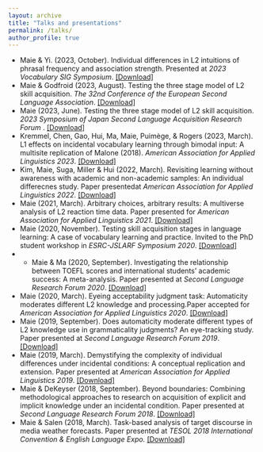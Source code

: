 ```yaml
---
layout: archive
title: "Talks and presentations"
permalink: /talks/
author_profile: true
---
```


* Maie & Yi. (2023, October). Individual differences in L2 intuitions of phrasal frequency and association strength. Presented at <i>2023 Vocabulary SIG Symposium</i>. [[Download]](https://github.com/maieryo/research/blob/presentations/MaieYi2023VocabSIG.pdf)
* Maie & Godfroid (2023, August). Testing the three stage model of L2 skill acquisition. <i>The 32nd Conference of the European Second Language Association</i>. [[Download]](https://github.com/maieryo/research/blob/presentations/MaieGodfroidEuroSLA32.pdf)
* Maie (2023, June). Testing the three stage model of L2 skill acquisition. <i>2023 Symposium of Japan Second Language Acquisition Research Forum </i>. [[Download]](https://github.com/maieryo/research/blob/presentations/JSLARF07012023.pdf)
* Kremmel, Chen, Gao, Hui, Ma, Maie, Puimège, & Rogers (2023, March). L1 effects on incidental vocabulary learning through bimodal input: A multisite replication of Malone (2018). <i>American Association for Applied Linguistics 2023</i>. [[Download]](https://github.com/maieryo/research/blob/presentations/KremmelEtAlAAAL2023.pdf)
* Kim, Maie, Suga, Miller & Hui (2022, March). Revisiting learning without awareness with academic and non-academic samples: An individual differecnes study. Paper presentedat <i>American Association for Applied Linguistics 2022</i>. [[Download]](https://github.com/maieryo/research/blob/presentations/KimEtAlAAAL2022.pdf)
* Maie (2021, March). Arbitrary choices, arbitrary results: A multiverse analysis of L2 reaction time data. Paper presented for <i>American Association for Applied Linguistics 2021</i>. [[Download]](https://github.com/maieryo/research/blob/presentations/MaieAAAL2021v2.pdf)
* Maie (2020, November). Testing skill acquisition stages in language learning: A case of vocabulary learning and practice. Invited to the PhD student workshop in <i>ESRC-JSLARF Symposium 2020</i>. [[Download]](https://github.com/maieryo/research/blob/presentations/MaieJSLARF2020.pdf)
* * Maie & Ma (2020, September). Investigating the relationship between TOEFL scores and international students’ academic success: A meta-analysis. Paper presented at <i>Second Language Research Forum 2020</i>. [[Download]](https://github.com/maieryo/research/blob/presentations/MaieMaSLRF2020.pdf)
* Maie (2020, March). Eyeing acceptability judgment task: Automaticity moderates different L2 knowledge and processing.Paper accepted for <i>American Association for Applied Linguistics 2020</i>. [[Download]](https://github.com/maieryo/research/blob/presentations/MaieJSLARF2020.pdf)
* Maie (2019, September). Does automaticity moderate different types of L2 knowledge use in grammaticality judgments? An eye-tracking study. Paper presented at <i>Second Language Research Forum 2019</i>. [[Download]](https://github.com/maieryo/research/blob/presentations/MaieSLRF2019.pdf)
* Maie (2019, March). Demystifying the complexity of individual differences under incidental conditions: A conceptual replication and extension. Paper presented at <i>American Association for Applied Linguistics 2019</i>. [[Download]](https://github.com/maieryo/research/blob/presentations/MaieAAAL2019.pdf)
* Maie & DeKeyser (2018, September). Beyond boundaries: Combining methodological approaches to research on acquisition of explicit and implicit knowledge under an incidental condition. Paper presented at <i>Second Language Research Forum 2018</i>. [[Download]](https://github.com/maieryo/research/blob/presentations/MaieDeKeyserSLRF2018.pdf)
* Maie & Salen (2018, March). Task-based analysis of target discourse in media weather forecasts. Paper presented at <i>TESOL 2018 International Convention & English Language Expo.</i> [[Download]](https://github.com/maieryo/research/blob/presentations/MaieSalenTESOL2018.pdf)
